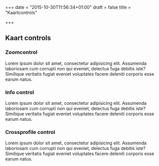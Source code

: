 +++
date = "2015-10-30T11:56:34+01:00"
draft = false
title = "Kaartcontrols"

+++

Kaart controls
--------------


<div class="panel panel-default">
  <div class="panel-heading">
    <h3 class="panel-title">Zoomcontrol</h3>
  </div>
  <div class="panel-body">
    Lorem ipsum dolor sit amet, consectetur adipisicing elit. Assumenda laboriosam cum corrupti non qui eveniet, delectus fuga debitis iste? Similique veritatis fugiat eveniet voluptates facere deleniti corporis esse earum natus.
  </div>
</div>


<div class="panel panel-default">
  <div class="panel-heading">
    <h3 class="panel-title">Info control</h3>
  </div>
  <div class="panel-body">
    Lorem ipsum dolor sit amet, consectetur adipisicing elit. Assumenda laboriosam cum corrupti non qui eveniet, delectus fuga debitis iste? Similique veritatis fugiat eveniet voluptates facere deleniti corporis esse earum natus.
  </div>
</div>

<div class="panel panel-default">
  <div class="panel-heading">
    <h3 class="panel-title">Crossprofile control</h3>
  </div>
  <div class="panel-body">
    Lorem ipsum dolor sit amet, consectetur adipisicing elit. Assumenda laboriosam cum corrupti non qui eveniet, delectus fuga debitis iste? Similique veritatis fugiat eveniet voluptates facere deleniti corporis esse earum natus.
  </div>
</div>

